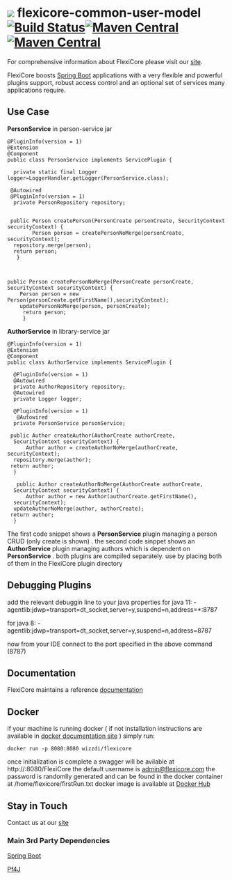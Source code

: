



# ![](https://support.wizzdi.com/wp-content/uploads/2020/05/flexicore-icon-extra-small.png) flexicore-common-user-model [![Build Status](https://jenkins.wizzdi.com/buildStatus/icon?job=flexicore-common-user-model)](https://jenkins.wizzdi.com/job/flexicore-common-user-model/)[![Maven Central](https://img.shields.io/maven-central/v/com.wizzdi/flexicore-common-user-model.svg?label=Maven%20Central)](https://search.maven.org/search?q=g:%22com.wizzdi%22%20AND%20a:%22flexicore-common-user-model%22)[![Maven Central](https://img.shields.io/docker/cloud/automated/wizzdi/flexicore)](https://hub.docker.com/r/wizzdi/flexicore)


For comprehensive information about FlexiCore please visit our [site](http://wizzdi.com/).

FlexiCore boosts [Spring Boot](https://github.com/spring-projects/spring-boot) applications with a very flexible and powerful plugins support, robust access control and an optional set of services many applications require.

## Use Case

**PersonService** in person-service jar

    @PluginInfo(version = 1)  
    @Extension  
    @Component
    public class PersonService implements ServicePlugin {  
    
      private static final Logger logger=LoggerHandler.getLogger(PersonService.class);  
      
     @Autowired  
     @PluginInfo(version = 1)  
      private PersonRepository repository;  
      
      
     public Person createPerson(PersonCreate personCreate, SecurityContext securityContext) {  
            Person person = createPersonNoMerge(personCreate, securityContext);  
      repository.merge(person);  
      return person;  
       }  


  
    public Person createPersonNoMerge(PersonCreate personCreate, SecurityContext securityContext) {  
        Person person = new Person(personCreate.getFirstName(),securityContext);  
        updatePersonNoMerge(person, personCreate); 
         return person;  
         }
  

  

**AuthorService** in library-service jar

    @PluginInfo(version = 1)  
    @Extension  
    @Component  
    public class AuthorService implements ServicePlugin {  
      
      @PluginInfo(version = 1)  
      @Autowired  
      private AuthorRepository repository;  
      @Autowired  
      private Logger logger;  
      
      @PluginInfo(version = 1)  
       @Autowired  
      private PersonService personService;  
      
     public Author createAuthor(AuthorCreate authorCreate,  
      SecurityContext securityContext) {  
          Author author = createAuthorNoMerge(authorCreate, securityContext);  
      repository.merge(author);  
     return author;  
      }  
      
       public Author createAuthorNoMerge(AuthorCreate authorCreate,  
      SecurityContext securityContext) {  
          Author author = new Author(authorCreate.getFirstName(),  
      securityContext);  
      updateAuthorNoMerge(author, authorCreate);  
     return author;  
      }
The first code snippet shows a **PersonService** plugin managing a person CRUD (only create is shown) . the second code sinppet shows an **AuthorService** plugin managing authors which is dependent on **PersonService** . both plugins are compiled separately. use by placing both of them in the FlexiCore plugin directory 

## Debugging Plugins
add the relevant debuggin line to your java properties
for java 11: 
-agentlib:jdwp=transport=dt_socket,server=y,suspend=n,address=*:8787

for java 8:
-agentlib:jdwp=transport=dt_socket,server=y,suspend=n,address=8787

now from your IDE connect to the port specified in the above command (8787)


## Documentation
FlexiCore maintains a reference [documentation](https://support.wizzdi.com)

## Docker
if your machine is running docker ( if not installation instructions are available in [docker documentation site](https://docs.docker.com/get-docker/) ) simply run:

    docker run -p 8080:8080 wizzdi/flexicore
    
once initialization is complete a swagger will be avilable at http://<your-server-ip>:8080/FlexiCore
the default username is admin@flexicore.com the password is randomlly generated and can be found in the docker container at /home/flexicore/firstRun.txt
docker image is available at [Docker Hub](https://hub.docker.com/r/wizzdi/flexicore)


## Stay in Touch
Contact us at our [site](http://wizzdi.com/)


### Main 3rd Party Dependencies

[Spring Boot](https://github.com/spring-projects/spring-boot)

[Pf4J](https://github.com/pf4j/pf4j)
